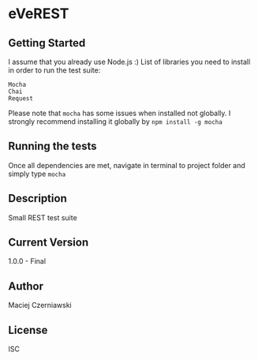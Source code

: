 # eVeREST

## Getting Started
I assume that you already use Node.js :)
List of libraries you need to install in order to run the test suite:
```
Mocha
Chai
Request
```

Please note that ```mocha``` has some issues when installed not globally.
I strongly recommend installing it globally by
```npm install -g mocha```

## Running the tests

Once all dependencies are met, navigate in terminal to project folder and simply type
``` mocha ```

## Description
Small REST test suite

## Current Version
1.0.0 - Final

## Author
Maciej Czerniawski

## License
ISC

        